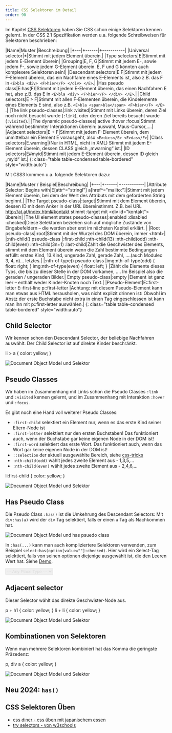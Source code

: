 ```yaml
---
title: CSS Selektoren im Detail
order: 90
---
```


Im Kapitel [CSS Selektoren](/css/basic-selectors/) haben Sie CSS schon
einige Selektoren
kennen gelernt. In der CSS 2.1 Spezifikation werden u.a.
folgende Schreibweisen für Selektoren beschrieben:

|Name|Muster |Beschreibung|
|+---|+------|+-----------|
|Universal selector|*|Stimmt mit jedem Element überein.|
|Type selectors|E|Stimmt mit jedem E-Element überein|
|Grouping|E, F, G|Stimmt mit jedem E-, sowie jedem F-, sowie jedem G-Element überein. E, F und G könnten auch komplexere Selektoren sein!|
|Descendant selectors|E F|Stimmt mit jedem F-Element überein, das ein Nachfahre eines E-Elements ist, also z.B. das F in `<E>bla <div> <F>hier</F> </div> </E>`.|
|Has pseudo class|E:has(F)|Stimmt mit jedem E-Element überein, das einen Nachfahren E hat, also z.B. das E in `<E>bla <div> <F>hier</F> </div> </E>`.|
|Child selectors|E > F|Stimmt mit allen F-Elementen überein, die Kindelemente eines Elements E sind, also z.B. `<E>bla <span>bla</span> <F>hier</F> </E>` .|
|The link pseudo-classes|:link :visited|Stimmt mit Links überein, deren Ziel noch nicht besucht wurde (`:link`), oder deren Ziel bereits besucht wurde (`:visited`).|
|The dynamic pseudo-classes|:active :hover :focus|Stimmt während bestimmter Interaktionen überein: auswahl, Maus-Cursor,....|
|Adjacent selectors|E + F|Stimmt mit jedem F-Element überein, dem unmittelbar ein Element E vorausgeht, also `<E>dies</E> <F>das</F>`|
|Class selectors|E.warning|(Nur in HTML, nicht in XML) Stimmt mit jedem E-Element überein, dessen CLASS gleich „mwarning“ ist.|
|ID selectors|E#myid|Stimmt mit jedem E-Element überein, dessen ID gleich „myid“ ist.|
{: class="table table-condensed table-bordered" style="width:auto"}

Mit CSS3 kommen u.a. folgende Selektoren dazu:

|Name|Muster  / Beispiel|Beschreibung|
|+---|+------|+-----------|
|Attribute Selector: Begins with|E\[attr^="stringl"\] a\[href^="mailto:"\]|Stimmt mit jedem Element überein, bei dem der Wert des Attributs mit dem geforderten String beginnt.|
|The Target pseudo-class|:target|Stimmt mit dem Element überein, dessen ID mit dem Anker in der URL übereinstimmt. Z.B. bei URL http://at.at/index.html#kontakt stimmt  :target mit &lt;div id="kontakt"&gt; überein|
|The UI element states pseudo-classes|:enabled :disabled :checked|Diese Selektoren beziehen sich auf mögliche Zustände von Eingabefeldern – die werden aber erst im nächsten Kapitel erklärt. |
|Root pseudo-class|:root|Stimmt mit der Wurzel des DOM überein, immer &lt;html&gt;|
|:nth-child() pseudo-class |:first-child :nth-child(13) :nth-child(odd) :nth-child(even) :nth-child(3n+1) :last-child|Zählt die Geschwister des Elements, stimmt mit dem Element überein wenn die Zahl bestimmte Bedingungen erfüllt: erstes Kind, 13.Kind, ungerade Zahl, gerade Zahl, ….(auch Moduleo 3, 4, n)… letztes.|
|:nth-of-type() pseudo-class |img:nth-of-type(odd) { float: right; } img:nth-of-type(even) { float: left; } |Zählt die Elemente dieses Typs, die bis zu dieser Stelle in der DOM vorkamen, …. Im Beispiel also die geraden / ungeraden Bilder.|
Empty pseudo-class|:empty |Element ist ganz leer – enthält weder Kinder-Knoten noch Text.|
|Pseudo-Element|E::first-letter E::first-line p::first-letter |Achtung: mit diesem Pseudo-Element kann man etwas aus HTML herausholen, was nicht explizit drinnen ist: Obwohl im Abstz der erste Buchstabe nicht extra in einen Tag eingeschlossen ist kann man ihn mit p::first-letter auswählen.|
{: class="table table-condensed table-bordered" style="width:auto"}


Child Selector
---------

Wir kennen schon den Descendant Selector, der beliebige Nachfahren auswählt.
Der Child Selector ist auf direkte Kinder beschränkt.

<css>
  li > a { color: yellow; }
</css>


![Document Object Model und Selektor](/images/css-layout/selector-child.png)

Pseudo Classes
---------

Wir haben im Zusammenhang mit Links schon die Pseudo Classes `:link` und
`:visited` kennen gelernt, und im Zusammenhang mit Interaktion `:hover` und
`:focus`.

Es gibt noch eine Hand voll weiterer Pseudo Classes:

* `:first-child` selektiert ein Element nur, wenn es das erste Kind seiner Eltern-Node ist
* `:first-letter`  selektiert nur den ersten Buchstaben!  Das funktioniert auch,
  wenn der Buchstabe gar keine eigenen Node in der DOM ist!
* `:first-word`  selektiert das erste Wort.  Das funktioniert auch,
  wenn das Wort      gar keine eigenen Node in der DOM ist!
* `::selection` der aktuell ausgewählte Bereich, siehe [css-tricks](http://css-tricks.com/examples/DifferentSelectionColors/)
* `:nth-child(odd)` wählt jedes zweite Element aus - 1,3,5,...
* `:nth-child(even)` wählt jedes zweite Element aus - 2,4,6,...



<css>
  li:first-child { color: yellow; }
</css>


![Document Object Model und Selektor](/images/css-layout/selector-firstchild.png)


Has Pseudo Class
-------

Die Pseudo Class `:has()` ist die Umkehrung des Descendant Selectors:  Mit `div:has(a)` wird der `div` Tag selektiert, falls er einen `a` Tag als Nachkommen hat.

![Document Object Model und has psuedo class](/images/css/selector-has.png)

In `:has(...)` kann man auch kompliziertere Selektoren verwenden, zum Beispiel `select:has(option[value=""]:checked)`.  Hier wird ein Select-Tag selektiert, falls von seinen optionen diejenige ausgewählt ist, die den Leeren Wert hat. Siehe [Demo](/images/css/example-has.html).


<htmlcode>
<style>
select:has(option[value=""]:checked) {
  border-color: #ddd;
  color: #ddd;
}
</style>
<select id="place_type" name="place_type">
  <option value>--- Any Place Type ---</option>
  <option value="River">River</option>
  <option value="Lake">Lake</option>
</select>
</htmlcode>


Adjacent selector
---------

Dieser Selector wählt das direkte Geschwister-Node aus.

<css>
  p + h1 { color: yellow; }
  li + li { color: yellow; }
</css>


![Document Object Model und Selektor](/images/css-layout/selector-adj.png)



Kombinationen von Selektoren
---------

Wenn man mehrere Selektoren kombiniert hat das Komma die geringste Präzedenz:

<css>
  p, div a { color: yellow; }
</css>


![Document Object Model und Selektor](/images/css-layout/selector-precedence.png)


Neu 2024: `has()`
--------------



CSS Selektoren Üben
-------


* [css diner - css üben mit japanischem essen](http://flukeout.github.io/)
* [try selectors - von w3schools](https://www.w3schools.com/cssref/trysel.asp)

